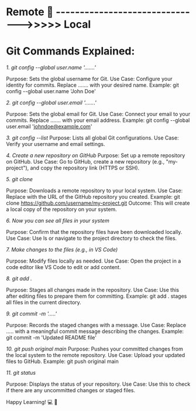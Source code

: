 # Remote 🌟 ------------------------------->>>>> Local

# Git Commands Explained:

*1. git config --global user.name '.......'*

Purpose: Sets the global username for Git.
Use Case: Configure your identity for commits. Replace ....... with your desired name.
Example: git config --global user.name 'John Doe'

*2. git config --global user.email '.......'*

Purpose: Sets the global email for Git.
Use Case: Connect your email to your commits. Replace ....... with your email address.
Example: git config --global user.email 'johndoe@example.com'

*3. git config --list*
Purpose: Lists all global Git configurations.
Use Case: Verify your username and email settings.

*4. Create a new repository on GitHub*
Purpose: Set up a remote repository on GitHub.
Use Case: Go to GitHub, create a new repository (e.g., "my-project"), and copy the repository link (HTTPS or SSH).

*5. git clone <link>*

Purpose: Downloads a remote repository to your local system.
Use Case: Replace <link> with the URL of the GitHub repository you created.
Example: git clone https://github.com/username/my-project.git
Outcome: This will create a local copy of the repository on your system.

*6. Now you can see all files in your system*

Purpose: Confirm that the repository files have been downloaded locally.
Use Case: Use ls or navigate to the project directory to check the files.

*7. Make changes to the files (e.g., in VS Code)*

Purpose: Modify files locally as needed.
Use Case: Open the project in a code editor like VS Code to edit or add content.

*8. git add .*

Purpose: Stages all changes made in the repository.
Use Case: Use this after editing files to prepare them for committing.
Example: git add . stages all files in the current directory.

*9. git commit -m '.....'*

Purpose: Records the staged changes with a message.
Use Case: Replace ..... with a meaningful commit message describing the changes.
Example: git commit -m 'Updated README file'

*10. git push original main*
Purpose: Pushes your committed changes from the local system to the remote repository.
Use Case: Upload your updated files to GitHub.
Example: git push original main

*11. git status*

Purpose: Displays the status of your repository.
Use Case: Use this to check if there are any uncommitted changes or staged files.

Happy Learning! 💻 🚀
